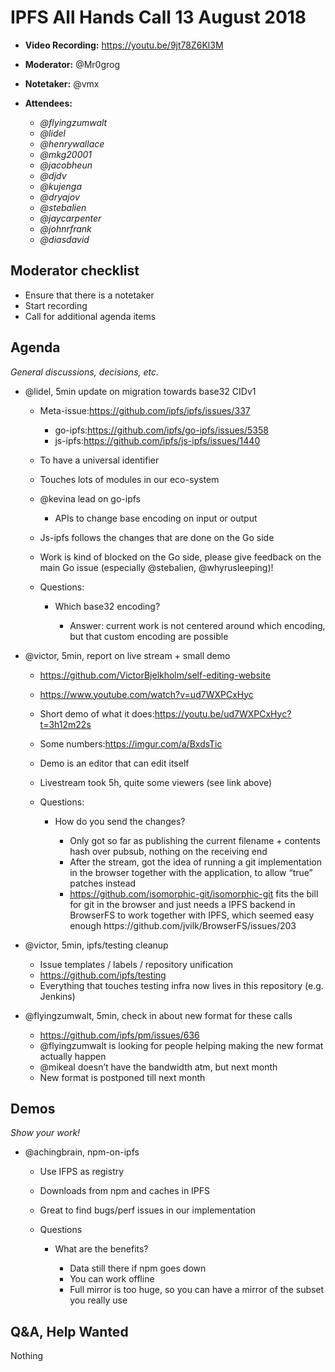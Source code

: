 # IPFS All Hands Call 13 August 2018

-   **Video Recording:** https://youtu.be/9jt78Z6Kl3M
-   **Moderator:** @Mr0grog
-   **Notetaker:** @vmx
-   **Attendees:**

    -   _@flyingzumwalt_
    -   _@lidel_
    -   _@henrywallace_
    -   _@mkg20001_
    -   _@jacobheun_
    -   _@djdv_
    -   _@kujenga_
    -   _@dryajov_
    -   _@stebalien_
    -   _@jaycarpenter_
    -   _@johnrfrank_
    -   _@diasdavid_

## Moderator checklist

-   Ensure that there is a notetaker
-   Start recording
-   Call for additional agenda items

## Agenda

_General discussions, decisions, etc._

-   @lidel, 5min update on migration towards base32 CIDv1

    -   Meta-issue:<https://github.com/ipfs/ipfs/issues/337> 

        -   go-ipfs:<https://github.com/ipfs/go-ipfs/issues/5358> 
        -   js-ipfs:<https://github.com/ipfs/js-ipfs/issues/1440> 

    -   To have a universal identifier
    -   Touches lots of modules in our eco-system
    -   @kevina lead on go-ipfs

        -   APIs to change base encoding on input or output

    -   Js-ipfs follows the changes that are done on the Go side
    -   Work is kind of blocked on the Go side, please give feedback on the main Go issue (especially @stebalien, @whyrusleeping)!
    -   Questions:

        -   Which base32 encoding?

            -   Answer: current work is not centered around which encoding, but that custom encoding are possible

-   @victor, 5min, report on live stream + small demo

    -   <https://github.com/VictorBjelkholm/self-editing-website>
    -   <https://www.youtube.com/watch?v=ud7WXPCxHyc>
    -   Short demo of what it does:<https://youtu.be/ud7WXPCxHyc?t=3h12m22s> 
    -   Some numbers:<https://imgur.com/a/BxdsTic> 
    -   Demo is an editor that can edit itself
    -   Livestream took 5h, quite some viewers (see link above)
    -   Questions:

        -   How do you send the changes?

            -   Only got so far as publishing the current filename + contents hash over pubsub, nothing on the receiving end
            -   After the stream, got the idea of running a git implementation in the browser together with the application, to allow “true” patches instead
            -   <https://github.com/isomorphic-git/isomorphic-git> fits the bill for git in the browser and just needs a IPFS backend in BrowserFS to work together with IPFS, which seemed easy enough https&#x3A;//github.com/jvilk/BrowserFS/issues/203

-   @victor, 5min, ipfs/testing cleanup

    -   Issue templates / labels / repository unification
    -   <https://github.com/ipfs/testing>
    -   Everything that touches testing infra now lives in this repository (e.g. Jenkins)

-   @flyingzumwalt, 5min, check in about new format for these calls

    -   <https://github.com/ipfs/pm/issues/636> 
    -   @flyingzumwalt is looking for people helping making the new format actually happen
    -   @mikeal doesn’t have the bandwidth atm, but next month
    -   New format is postponed till next month


## Demos

_Show your work!_

-   @achingbrain, npm-on-ipfs

    -   Use IFPS as registry
    -   Downloads from npm and caches in IPFS
    -   Great to find bugs/perf issues in our implementation
    -   Questions

        -   What are the benefits?

            -   Data still there if npm goes down
            -   You can work offline
            -   Full mirror is too huge, so you can have a mirror of the subset you really use

  


## Q&A, Help Wanted

Nothing
